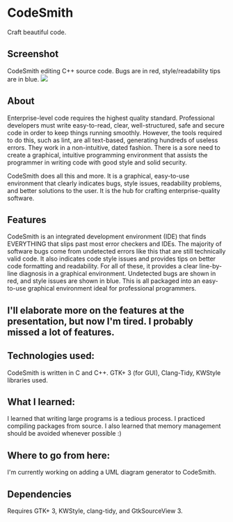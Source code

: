 # CodeSmith
Craft beautiful code.

## Screenshot
CodeSmith editing C++ source code. Bugs are in red, style/readability tips are in blue.
![](https://lh3.googleusercontent.com/9gfzifEX88HOw9F8-ZRQfrK0OIQZMJzWddkLpzfE4tNp3YYCl9PJ0hE4SET5UYtBC1sb_8atE_G8YBqqPq0dNB5Um7IF3RjhNkfj8x72zXXkdsw5MahAM0KSPEcG6mMW1wpYlb32M-kGzgzQFFpwKjXiDONuB_29C14EqCDkhYwDdvQRruLUJhg7IHNpeTzrh0kXjIXgNBnKdZaGrXshXwhmW8L0YiXD8GsF7GMH9kWL4BdoWKifKg564OYrlELQjD0m8PH6F3pj0jD0lQCtliwDBtadoBKZ7yGHMjzzGRKVy-DalzsftAWVenw5HvxeTCO-j71rkvKrC19rNa_qjydj_cNnhMJoSfTUG-K8KrtStkHCUpiW6dV6D6FIPSAyaDqG33FaUt_-R_FmuUEx7tXlXQBqHGnT4Ag4JBn3wl-fuG3gYhY1Y4Gkpd_6VG3Tqq7nlN1Ww-V63UyuLnITwXwZvfwDNM0Qfk4opApjqo50m0yoJEjcPhNCAkE-x1VIacLbgYQ1PLfn0EVush3ioxiMd2vSU7DSlR7Mu32Pey8CkscSjUMSugBjvhwr5TLxK8dgwgtGsBk9KhjiV0a7Eyg55AAYBYDEnHC1zA=w1586-h1400-no)

## About
Enterprise-level code requires the highest quality standard. Professional developers must write easy-to-read, clear, well-structured, safe and secure code in order to keep things running smoothly. However, the tools required to do this, such as lint, are all text-based, generating hundreds of useless errors. They work in a non-intuitive, dated fashion. There is a sore need to create a graphical, intuitive programming environment that assists the programmer in writing code with good style and solid security.

CodeSmith does all this and more. It is a graphical, easy-to-use environment that clearly indicates bugs, style issues, readability problems, and better solutions to the user. It is the hub for crafting enterprise-quality software.

## Features
CodeSmith is an integrated development environment (IDE) that finds EVERYTHING that slips past most error checkers and IDEs. The majority of software bugs come from undetected errors like this that are still technically valid code. It also indicates code style issues and provides tips on better code formatting and readability. For all of these, it provides a clear line-by-line diagnosis in a graphical environment. Undetected bugs are shown in red, and style issues are shown in blue. This is all packaged into an easy-to-use graphical environment ideal for professional programmers.

## I'll elaborate more on the features at the presentation, but now I'm tired. I probably missed a lot of features.

## Technologies used:
CodeSmith is written in C and C++.
GTK+ 3 (for GUI), Clang-Tidy, KWStyle libraries used.
## What I learned:
I learned that writing large programs is a tedious process. I practiced compiling packages from source. I also learned that memory management should be avoided whenever possible :)
## Where to go from here:
I'm currently working on adding a UML diagram generator to CodeSmith.
## Dependencies
Requires GTK+ 3, KWStyle, clang-tidy, and GtkSourceView 3.

